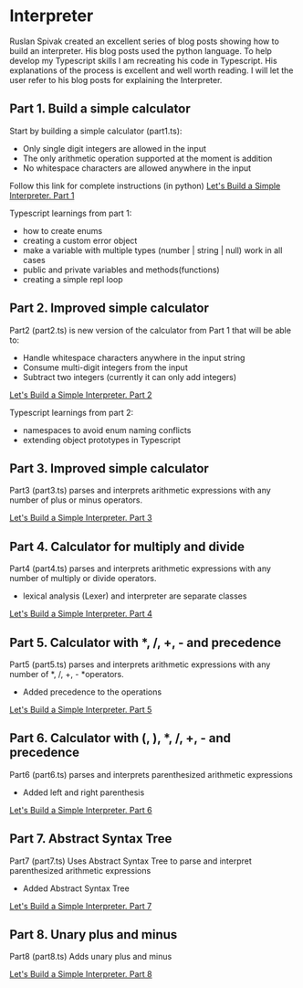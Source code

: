 # Interpreter

Ruslan Spivak created an excellent series of blog posts showing how to build an interpreter. His blog posts used the python language. To help develop my Typescript skills I am recreating his code in Typescript. His explanations of the process is excellent and well worth reading. I will let the user refer to his blog posts for explaining the Interpreter.

## Part 1. Build a simple calculator

Start by building a simple calculator (part1.ts):

- Only single digit integers are allowed in the input
- The only arithmetic operation supported at the moment is addition
- No whitespace characters are allowed anywhere in the input

Follow this link for complete instructions (in python)
[Let's Build a Simple Interpreter. Part 1](https://ruslanspivak.com/lsbasi-part1/)

Typescript learnings from part 1:

- how to create enums
- creating a custom error object
- make a variable with multiple types (number | string | null) work in all cases
- public and private variables and methods(functions)
- creating a simple repl loop

## Part 2. Improved simple calculator

Part2 (part2.ts) is new version of the calculator from Part 1 that will be able to:

- Handle whitespace characters anywhere in the input string
- Consume multi-digit integers from the input
- Subtract two integers (currently it can only add integers)

[Let's Build a Simple Interpreter. Part 2](https://ruslanspivak.com/lsbasi-part2/)

Typescript learnings from part 2:

- namespaces to avoid enum naming conflicts
- extending object prototypes in Typescript

## Part 3. Improved simple calculator

Part3 (part3.ts) parses and interprets arithmetic expressions with any number of plus or minus operators.

[Let's Build a Simple Interpreter. Part 3](https://ruslanspivak.com/lsbasi-part3/)

## Part 4. Calculator for multiply and divide

Part4 (part4.ts) parses and interprets arithmetic expressions with any number of multiply or divide operators.

- lexical analysis (Lexer) and interpreter are separate classes

[Let's Build a Simple Interpreter. Part 4](https://ruslanspivak.com/lsbasi-part4/)

## Part 5. Calculator with \*, /, +, - and precedence

Part5 (part5.ts) parses and interprets arithmetic expressions with any number of *, /, +, - *operators.

- Added precedence to the operations

[Let's Build a Simple Interpreter. Part 5](https://ruslanspivak.com/lsbasi-part5/)

## Part 6. Calculator with (, ), \*, /, +, - and precedence

Part6 (part6.ts) parses and interprets parenthesized arithmetic expressions

- Added left and right parenthesis

[Let's Build a Simple Interpreter. Part 6](https://ruslanspivak.com/lsbasi-part6/)

## Part 7. Abstract Syntax Tree

Part7 (part7.ts) Uses Abstract Syntax Tree to parse and interpret parenthesized arithmetic expressions

- Added Abstract Syntax Tree

[Let's Build a Simple Interpreter. Part 7](https://ruslanspivak.com/lsbasi-part7/)

## Part 8. Unary plus and minus

Part8 (part8.ts) Adds unary plus and minus

[Let's Build a Simple Interpreter. Part 8](https://ruslanspivak.com/lsbasi-part8/)
